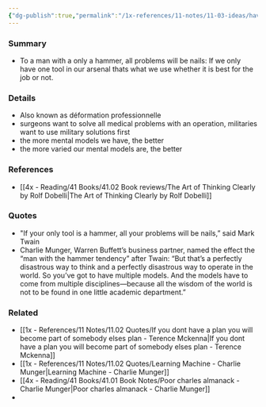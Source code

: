 ```yaml
---
{"dg-publish":true,"permalink":"/1x-references/11-notes/11-03-ideas/have-multiple-mental-models/","title":"Have multiple mental models","noteIcon":""}
---
```



### Summary
- To a man with a only a hammer, all problems will be nails: If we only have one tool in our arsenal thats what we use whether it is best for the job or not.

### Details
- Also known as  déformation professionnelle
- surgeons want to solve all medical problems with an operation, militaries want to use military solutions first
- the more mental models we have, the better
- the more varied our mental models are, the better

### References
- [[4x - Reading/41 Books/41.02 Book reviews/The Art of Thinking Clearly by Rolf Dobelli\|The Art of Thinking Clearly by Rolf Dobelli]]

### Quotes
- "If your only tool is a hammer, all your problems will be nails,” said Mark Twain
- Charlie Munger, Warren Buffett’s business partner, named the effect the “man with the hammer tendency” after Twain: “But that’s a perfectly disastrous way to think and a perfectly disastrous way to operate in the world. So you’ve got to have multiple models. And the models have to come from multiple disciplines—because all the wisdom of the world is not to be found in one little academic department.”

### Related
- [[1x - References/11 Notes/11.02 Quotes/If you dont have a plan you will become part of somebody elses plan - Terence Mckenna\|If you dont have a plan you will become part of somebody elses plan - Terence Mckenna]]
- [[1x - References/11 Notes/11.02 Quotes/Learning Machine - Charlie Munger\|Learning Machine - Charlie Munger]]
- [[4x - Reading/41 Books/41.01 Book Notes/Poor charles almanack - Charlie Munger\|Poor charles almanack - Charlie Munger]]
- 